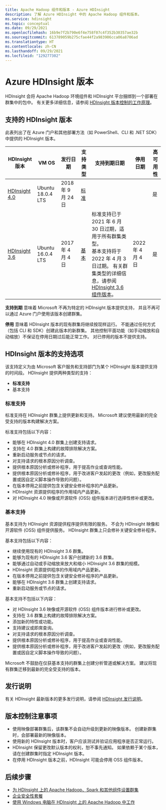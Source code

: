 ```yaml
---
title: Apache Hadoop 组件和版本 - Azure HDInsight
description: 了解 Azure HDInsight 中的 Apache Hadoop 组件和版本。
ms.service: hdinsight
ms.topic: conceptual
ms.date: 09/29/2021
ms.openlocfilehash: 16b9e7f2b790e6f4e758f07c4f352b30357ae32b
ms.sourcegitcommit: 613789059b275cfae44f2a983906cca06a8706ad
ms.translationtype: HT
ms.contentlocale: zh-CN
ms.lasthandoff: 09/29/2021
ms.locfileid: "129277302"
---
```

# <a name="azure-hdinsight-versions"></a>Azure HDInsight 版本

HDInsight 会将 Apache Hadoop 环境组件和 HDInsight 平台捆绑到一个部署在群集中的包中。 有关更多详细信息，请参阅 [HDInsight 版本控制的工作原理](hdinsight-overview-versioning.md)。

## <a name="supported-hdinsight-versions"></a>支持的 HDInsight 版本

此表列出了在 Azure 门户和其他部署方法（如 PowerShell、CLI 和 .NET SDK）中提供的 HDInsight 版本。

| HDInsight 版本 | VM OS | 发行日期| 支持类型 | 支持到期日期 | 停用日期 | 高可用性 |
| --- | --- | --- | --- | --- | --- | ---|
| [HDInsight 4.0](hdinsight-40-component-versioning.md) |Ubuntu 18.0.4 LTS |2018 年 9 月 24 日 | [标准](hdinsight-component-versioning.md#support-options-for-hdinsight-versions) | | |是 |
| [HDInsight 3.6](hdinsight-36-component-versioning.md) |Ubuntu 16.0.4 LTS |2017 年 4 月 4 日      | [基本](hdinsight-component-versioning.md#support-options-for-hdinsight-versions) | 标准支持已于 2021 年 6 月 30 日过期，适用于所有群集类型。<br> 基本支持将于 2022 年 4 月 3 日过期。 有关群集类型的详细信息，请参阅 [HDInsight 3.6 组件版本](hdinsight-36-component-versioning.md)。 |2022 年 4 月 4 日 |是 |

**支持到期** 意味着 Microsoft 不再为特定的 HDInsight 版本提供支持， 并且不再可以通过 Azure 门户使用该版本创建群集。

**停用** 意味着 HDInsight 版本的现有群集将继续按现样运行。 不能通过任何方式（包括 CLI 和 SDK）创建此版本的新群集。 其他控制平面功能（如手动缩放和自动缩放）不保证在停用日期过后能正常工作。 对已停用的版本不提供支持。

## <a name="support-options-for-hdinsight-versions"></a>HDInsight 版本的支持选项

该支持定义为由 Microsoft 客户服务和支持部门为某个 HDInsight 版本提供支持的时间段。 HDInsight 提供两种类型的支持： 
- **标准支持**
- 基本支持

### <a name="standard-support"></a>标准支持

标准支持在 HDInsight 群集上提供更新和支持。 Microsoft 建议使用最新的完全受支持的版本构建解决方案。 

标准支持包括以下内容：
- 能够在 HDInsight 4.0 群集上创建支持请求。
- 支持在 4.0 群集上构建的故障排除解决方案。 
- 重新启动服务或节点的请求。
- 对支持请求的根本原因分析调查。
- 提供根本原因分析或修补程序，用于提高作业或查询性能。
- 提供根本原因分析或修补程序，用于改进客户发起的更改（例如，更改服务配置或因自定义脚本操作导致的问题）。
- 在版本停用之前提供包含关键安全修补程序的产品更新。
- HDInsight 资源提供程序的作用域内产品更新。
- 对 HDInsight 4.0 映像或开源软件 (OSS) 组件版本进行选择性修补或更改。

### <a name="basic-support"></a>基本支持

基本支持为 HDInsight 资源提供程序提供有限的服务。 不会为 HDInsight 映像和开源软件 (OSS) 组件提供服务。 HDInsight 群集上只会修补关键安全修补程序。 

基本支持包括以下内容：
- 继续使用现有的 HDInsight 3.6 群集。
- 能够为现有的 HDInsight 3.6 客户创建新的 3.6 群集。
- 能够通过自动或手动缩放来放大和缩小 HDInsight 3.6 群集的规模。
- HDInsight 资源提供程序的作用域内产品更新。
- 在版本停用之前提供包含关键安全修补程序的产品更新。
- 能够在 HDInsight 3.6 群集上创建支持请求。
- 重新启动服务或节点的请求。

基本支持不包括以下内容：
- 对 HDInsight 3.6 映像或开源软件 (OSS) 组件版本进行修补或更改。
- 支持在 3.6 群集上构建的故障排除解决方案。 
- 添加新的特性或功能。
- 支持建议或即席查询。
- 对支持请求的根本原因分析调查。
- 提供根本原因分析或修补程序，用于提高作业或查询性能。
- 提供根本原因分析或修补程序，用于改进客户发起的更改（例如，更改服务配置或因自定义脚本操作导致的问题）。

Microsoft 不鼓励在仅获基本支持的群集上创建分析管道或解决方案。 建议将现有群集迁移到最新的完全受支持的版本。 

## <a name="release-notes"></a>发行说明

有关 HDInsight 最新版本的更多发行说明，请参阅 [HDInsight 发行说明](hdinsight-release-notes.md)。

## <a name="versioning-considerations"></a>版本控制注意事项
- 使用映像部署群集后，该群集不会自动升级到更新的映像版本。 创建新群集时，会部署最新的映像版本。
- 使用新的 HDInsight 版本时，客户应该测试并验证应用程序是否正常运行。
- HDInsight 保留更改默认版本的权利，恕不事先通知。 如果依赖于某个版本，请在创建群集时指定 HDInsight 版本。
- 在停用 HDInsight 版本之前，HDInsight 可能会停用 OSS 组件版本。

## <a name="next-steps"></a>后续步骤

- [为 HDInsight 上的 Apache Hadoop、Spark 和其他组件设置群集](hdinsight-hadoop-provision-linux-clusters.md)
- [企业安全性套餐](./enterprise-security-package.md)
- [使用 Windows 电脑在 HDInsight 上的 Apache Hadoop 中工作](hdinsight-hadoop-windows-tools.md)
